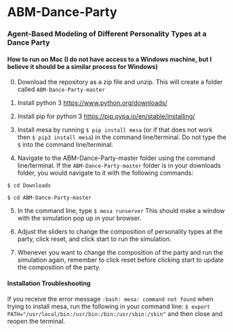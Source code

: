 # ABM-Dance-Party
### Agent-Based Modeling of Different Personality Types at a Dance Party

#### How to run on Mac (I do not have access to a Windows machine, but I believe it should be a similar process for Windows)

0. Download the repository as a zip file and unzip. This will create a folder called `ABM-Dance-Party-master`

1. Install python 3 https://www.python.org/downloads/

2. Install pip for python 3 https://pip.pypa.io/en/stable/installing/

3. Install mesa by running `$ pip install mesa` (or if that does not work then `$ pip3 install mesa`) in the command line/terminal. Do not type the `$` into the command line/terminal.

4. Navigate to the ABM-Dance-Party-master folder using the command line/terminal.
  If the `ABM-Dance-Party-master` folder is in your downloads folder, you would navigate to it with the following commands:
  
  `$ cd Downloads`
  
  `$ cd ABM-Dance-Party-master`
 
 5. In the command line, type `$ mesa runserver` This should make a window with the simulation pop up in your browser.
 
 6. Adjust the sliders to change the composition of personality types at the party, click reset, and click start to run the simulation.
 
 7. Whenever you want to change the composition of the party and run the simulation again, remember to click reset before clicking start to update the composition of the party.
 
#### Installation Troubleshooting

If you receive the error message `-bash: mesa: command not found` when trying to install mesa, run the following in your command line:
`$ export PATH="/usr/local/bin:/usr/bin:/bin:/usr/sbin:/sbin"` and then close and reopen the terminal.
